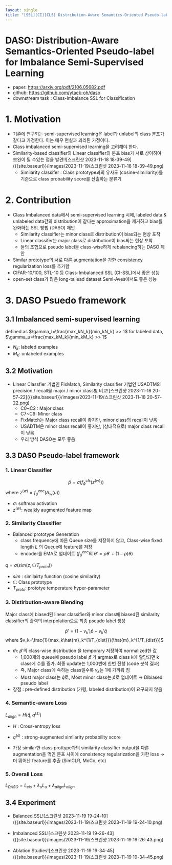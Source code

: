 ```yaml
---
layout: single
title: "[SSL][CI][CLS] Distribution-Aware Semantics-Oriented Pseudo-label for Imbalance Semi-Supervised Learning"
---
```

# DASO: Distribution-Aware  Semantics-Oriented Pseudo-label for Imbalance Semi-Supervised Learning

- paper: https://arxiv.org/pdf/2106.05682.pdf
- github: https://github.com/ytaek-oh/daso
- downstream task : Class-Imbalance SSL for Classification

# 1. Motivation

- 기존에 연구되는 semi-supervised learning은 label과 unlabel의 class 분포가 같다고 가정한다. 이는 매우 현실과 괴리된 가정이다.
- Class imbalanced semi-supervised learning을 고려해야 한다.
- Similarity-based classifier와 Linear classifier의 분포 bias가 서로 상이하여 보완이 될 수있는 점을 발견!![스크린샷 2023-11-18 18-39-49]({{site.baseurl}}/images/2023-11-19/스크린샷 2023-11-18 18-39-49.png)
  - Similarity classifer : Class prototype과의 유사도 (cosine-similiarity)를 기준으로 class probability score를 산출하는 분류기

# 2. Contribution

- Class Imbalanced data에서 semi-supervised learning 시에, labeled data & unlabeled data간의 distribution이 같다는 approximation을 제거하고 bias를 완화하는 SSL 방법 (DASO) 제안
  - Similarity classifier는 minor class로 distribution이 bias되는 현상 포착
  - Linear classifer는 major class로 distribution이 bias되는 현상 포착
  - 둘의 조합으로 pseudo label을 class-wise하게 rebalancing하는 DASO 제안
- Similar prototype의 서로 다른 augmentation을 가한 consistency regularization loss를 추가함
- CIFAR-10/100, STL-10 등 Class-Imbalanced SSL (CI-SSL)에서 좋은 성능
- open-set class가 많은 long-tailead dataset Semi-Aves에서도 좋은 성능

# 3. DASO Psuedo framework

## 3.1 Imbalanced semi-supervised learning

defined as  $\gamma_l=\frac{max_kN_k}{min_kN_k} >> 1$ for labeled data, $\gamma_u=\frac{max_kM_k}{min_kM_k} >> 1$ 

- $N_k$: labeled examples
- $M_k$: unlabeled examples

## 3.2 Motivation

- Linear Classfier 기법인 FixMatch, Similarity classifier 기법인 USADTM의 precision / recall을 major / minor class별 비교![스크린샷 2023-11-18 20-57-22]({{site.baseurl}}/images/2023-11-19/스크린샷 2023-11-18 20-57-22.png)
  - C0~C2 : Major class
  - C7~C9: Minor class
  - FixMatch는 Major class recall이 좋지만, minor class의 recall이 낮음
  - USADTM은 minor class recall이 좋지만, (상대적으로) major class recall이 낮음
  - 우리 방식 DASO는 모두 좋음

## 3.3 DASO Pseudo-label framework

### 1. Linear Classifier

$$\hat{p}=\sigma(f_{\phi}^{cls}(z^{(w)}))$$ where $z^{(w)}=f_{\theta}^{enc}(A_w(u))$

- $\sigma$: softmax activation
- $z^{(w)}$: wealkly augmented feature map

### 2. Similarity Classifier

- Balanced prototype Generation
  - class frequency에 따른 Queue size를 저장하지 않고, Class-wise fixed length $L$ 의 Queue에 feature를 저장
  - encoder를 EMA로 업데이트 ($f_{\theta}^{enc}$의 $\theta'=\rho\theta'+(1-\rho)\theta$)

$q=\sigma(sim(z, \mathbb{C}/T_{proto}))$

- $sim$ : similairty function (cosine similarity)
- $\mathbb{C}$: Class prototype
- $T_{proto}$: prototye temperature hyper-parameter

### 3. Distirbution-aware Blending

Major class에 biased된 linear classifier와 minor class에 biased된 similarity classifier의 출력의 interpolation으로 최종 pseudo label 생성

$$\hat{p}'=(1-v_k')\hat{p}+v_k'\hat{q}$$ where $v_k=\frac{1}{max_k\hat{m}_k^{1/T_{dist}}}(\hat{m}_k^{1/T_{dist}})$

- $\hat{m}$: $\hat{p}'$의 class-wise distribution 을 temporary 저장하여 normalized한 값
  - 1,000개의 queue에 pseudo label $\hat{p}'$가 argmax로 class k에 할당되면 k class에 수를 증가. 최종 update는 1,000번에 한번 진행 (code 분석 결과)
  - 즉, Major class에 속하는 class일수록 $v_k$는 1에 가까워 짐
  - Most major class는 $\hat{q}$로, Most minor class는 $\hat{p}$로 업데이트 → Dibiased pseudo label
- 장점 : pre-defined distribution (가령, labeled distribution)이 요구되지 않음

### 4. Semantic-aware Loss

$L_{align}=H(\hat{q}, q^{(s)})$

- $H$ : Cross-entropy loss
- $q^{(s)}$ : strong-augmented similarity probability score

- 가장 similar한 class prottype과의 similarity classifier output을 다른 augmentation을 먹인 분포 사이에 consistency regularization을 가한 loss → 더 뛰어난 feature를 추출 (SimCLR, MoCo, etc)

### 5. Overall Loss

$L_{DASO}=L_{cls}+\lambda_uL_u+\lambda_{align}L_{align}$

## 3.4 Experiment

- Balanced SSL![스크린샷 2023-11-19 19-24-10]({{site.baseurl}}/images/2023-11-19/스크린샷 2023-11-19 19-24-10.png)

- Imbalanced SSL![스크린샷 2023-11-19 19-26-43]({{site.baseurl}}/images/2023-11-19/스크린샷 2023-11-19 19-26-43.png)

- Ablation Studies![스크린샷 2023-11-19 19-34-45]({{site.baseurl}}/images/2023-11-19/스크린샷 2023-11-19 19-34-45.png)
